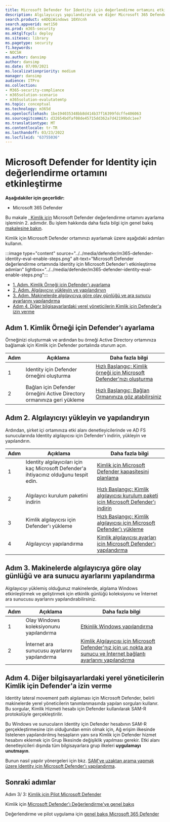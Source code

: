 ```yaml
---
title: Microsoft Defender for Identity için değerlendirme ortamını etkinleştirme
description: Algılayıcıyı yapılandırarak ve diğer Microsoft 365 Defender bilgisayarlardaki yerel yöneticileri keşfederek deneme laboratuvarında veya pilot ortamında Kimlik için Microsoft Defender'ı & ayarlayın.
search.product: eADQiWindows 10XVcnh
search.appverid: met150
ms.prod: m365-security
ms.mktglfcycl: deploy
ms.sitesec: library
ms.pagetype: security
f1.keywords:
- NOCSH
ms.author: dansimp
author: dansimp
ms.date: 07/09/2021
ms.localizationpriority: medium
manager: dansimp
audience: ITPro
ms.collection:
- M365-security-compliance
- m365solution-scenario
- m365solution-evalutatemtp
ms.topic: conceptual
ms.technology: m365d
ms.openlocfilehash: 1be194035348bb8d414b37f16399fdcffe406063
ms.sourcegitcommit: d32654bdfaf08de45715dd362a7d42199bdc1ee7
ms.translationtype: MT
ms.contentlocale: tr-TR
ms.lasthandoff: 03/23/2022
ms.locfileid: "63755036"
---
```

# <a name="enable-the-evaluation-environment-for-microsoft-defender-for-identity"></a>Microsoft Defender for Identity için değerlendirme ortamını etkinleştirme

**Aşağıdakiler için geçerlidir:**
- Microsoft 365 Defender

Bu makale [, Kimlik için](eval-defender-identity-overview.md) Microsoft Defender değerlendirme ortamını ayarlama işleminin 2. adımıdır. Bu işlem hakkında daha fazla bilgi için genel bakış [makalesine bakın](eval-defender-identity-overview.md).

Kimlik için Microsoft Defender ortamınızı ayarlamak üzere aşağıdaki adımları kullanın. 

:::image type="content" source="../../media/defender/m365-defender-identity-eval-enable-steps.png" alt-text="Microsoft Defender değerlendirme ortamında Identity için Microsoft Defender'ı etkinleştirme adımları" lightbox="../../media/defender/m365-defender-identity-eval-enable-steps.png":::

- [1. Adım. Kimlik Örneği için Defender'ı ayarlama](#step-1-set-up-the-defender-for-identity-instance)
- [2. Adım. Algılayıcıyı yükleyin ve yapılandıryın](#step-2-install-and-configure-the-sensor)
- [3. Adım. Makinelerde algılayıcıya göre olay günlüğü ve ara sunucu ayarlarını yapılandırma](#step-3-configure-event-log-and-proxy-settings-on-machines-with-the-sensor)
- [Adım 4. Diğer bilgisayarlardaki yerel yöneticilerin Kimlik için Defender'a izin verme](#step-4-allow-defender-for-identity-to-identify-local-admins-on-other-computers)

## <a name="step-1-set-up-the-defender-for-identity-instance"></a>Adım 1. Kimlik Örneği için Defender'ı ayarlama

Örneğinizi oluşturmak ve ardından bu örneği Active Directory ortamınıza bağlamak için Kimlik için Defender portalında oturum açın. 

|  Adım | Açıklama     |Daha fazla bilgi  |
|---------|---------|---------|
|1     | Identity için Defender örneğini oluşturma        | [Hızlı Başlangıç: Kimlik örneği için Microsoft Defender'nızı oluşturma](/defender-for-identity/install-step1)        |
|2     | Bağlan için Defender örneğini Active Directory ormanınıza geri yükleme   | [Hızlı Başlangıç: Bağlan Ormanınıza göz atabilirsiniz](/defender-for-identity/install-step2)  |

## <a name="step-2-install-and-configure-the-sensor"></a>Adım 2. Algılayıcıyı yükleyin ve yapılandıryın

Ardından, şirket içi ortamınıza etki alanı denetleyicilerinde ve AD FS sunucularında Identity algılayıcısı için Defender'ı indirin, yükleyin ve yapılandırın.

|  Adım | Açıklama     |Daha fazla bilgi  |
|---------|---------|---------|
|1     | Identity algılayıcıları için kaç Microsoft Defender'a ihtiyacınız olduğunu tespit edin.        | [Kimlik için Microsoft Defender kapasitesini planlama](/defender-for-identity/capacity-planning)   |
|2     | Algılayıcı kurulum paketini indirin  |  [Hızlı Başlangıç: Kimlik algılayıcısı kurulum paketi için Microsoft Defender'ı indirin](/defender-for-identity/install-step3)   |
|3     | Kimlik algılayıcısı için Defender'ı yükleme    |  [Hızlı Başlangıç: Kimlik algılayıcısı için Microsoft Defender'ı yükleme](/defender-for-identity/install-step4)       |
|4     | Algılayıcıyı yapılandırma       |  [Kimlik algılayıcısı ayarları için Microsoft Defender'ı yapılandırma ](/defender-for-identity/install-step5)   |

## <a name="step-3-configure-event-log-and-proxy-settings-on-machines-with-the-sensor"></a>Adım 3. Makinelerde algılayıcıya göre olay günlüğü ve ara sunucu ayarlarını yapılandırma

Algılayıcıyı yüklemiş olduğunuz makinelerde, algılama Windows etkinleştirmek ve geliştirmek için etkinlik günlüğü koleksiyonu ve İnternet ara sunucusu ayarlarını yapılandırabilirsiniz.

|  Adım | Açıklama     |Daha fazla bilgi  |
|---------|---------|---------|
|1     | Olay Windows koleksiyonunu yapılandırma         | [Etkinlik Windows yapılandırma](/defender-for-identity/configure-windows-event-collection)        |
|2     | İnternet ara sunucusu ayarlarını yapılandırma        | [Kimlik Algılayıcısı için Microsoft Defender'nız için uç nokta ara sunucu ve İnternet bağlantı ayarlarını yapılandırma](/defender-for-identity/configure-proxy)        |

## <a name="step-4-allow-defender-for-identity-to-identify-local-admins-on-other-computers"></a>Adım 4. Diğer bilgisayarlardaki yerel yöneticilerin Kimlik için Defender'a izin verme

Identity lateral movement path algılaması için Microsoft Defender, belirli makinelerde yerel yöneticilerin tanımlanmasında yapılan sorguları kullanır. Bu sorgular, Kimlik Hizmeti hesabı için Defender kullanılarak SAM-R protokolüyle gerçekleştirilir. 

Bu Windows ve sunucuların Identity için Defender hesabının SAM-R gerçekleştirmesine izin olduğundan emin olmak için, Ağ erişim ilkesinde listelenen yapılandırılmış hesapların yanı sıra Kimlik için Defender hizmet hesabını eklemek için Grup İlkesinde değişiklik yapılması gerekir. Etki alanı denetleyicileri dışında tüm bilgisayarlara grup ilkeleri **uygulamayı unutmayın**.

Bunun nasıl yapılır yönergeleri için bkz. [SAM'ye uzaktan arama yapmak üzere Identity için Microsoft Defender'ı yapılandırma](/defender-for-identity/install-step8-samr). 

## <a name="next-steps"></a>Sonraki adımlar

Adım 3/ 3: [Kimlik için Pilot Microsoft Defender](eval-defender-identity-pilot.md)

Kimlik için [Microsoft Defender'ı Değerlendirme'ye genel bakış](eval-defender-identity-overview.md)

Değerlendirme ve pilot uygulama için [genel bakış Microsoft 365 Defender](eval-overview.md)
